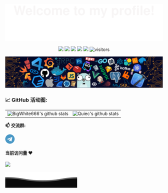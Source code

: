 ![](assets/Bottom_up.svg)

<!--   my-icons -->
<p align="center">
    <a href="https://github.com/BigWhite666/BigWhite666"><img src="https://img.shields.io/badge/status-updating-brightgreen.svg"></a>
    <a href="https://github.com/python/cpython"><img src="https://img.shields.io/badge/Python-3.10-FF1493.svg"></a>
    <a href="https://github.com/BigWhite666/BigWhite666/graphs/contributors"><img src="https://img.shields.io/github/contributors/BigWhite666/BigWhite666?color=blue"></a>
    <a href="https://github.com/BigWhite666/BigWhite666/stargazers"><img src="https://img.shields.io/github/stars/BigWhite666/BigWhite666.svg?logo=github"></a>
    <a href="https://github.com/BigWhite666/BigWhite666/network/members"><img src="https://img.shields.io/github/forks/BigWhite666/BigWhite666.svg?color=blue&logo=github"></a>
    <img src="https://visitor-badge.laobi.icu/badge?page_id=BigWhite666.BigWhite666" alt="visitors"/>   
</p>

<!--   my-header-img -->
![](./src/header_.png)


<!--   my-ticker 
[![Typing SVG](https://readme-typing-svg.herokuapp.com?color=%2336BCF7&center=true&vCenter=true&width=600&lines=Hi+there+👋,+I+am+Andrej+Marinchenko;+Welcome+to+My+Profile!;Over+4+years+of+programming+experience;Always+learning+new+things+;Machine+learning+enthusiast+;Kaggle+community+member)](https://git.io/typing-svg)-->    


<!--   my-kaggle     
### My achievements on [kaggle](https://www.kaggle.com/andrej0marinchenko):

![competition_light](https://road-to-kaggle-grandmaster.vercel.app/api/badges/andrej0marinchenko/competition/light)
![dataset](https://road-to-kaggle-grandmaster.vercel.app/api/badges/andrej0marinchenko/dataset/light)
![notebook](https://road-to-kaggle-grandmaster.vercel.app/api/badges/andrej0marinchenko/notebook/light)
![discussion](https://road-to-kaggle-grandmaster.vercel.app/api/badges/andrej0marinchenko/discussion/light)
-->



<!--   GitHub stats graph -->
### 📈 GitHub 活动图:
|                                                                                                                                        |                                                                                                                          |
|-----------------------------------------------------------------------------------------------------------------------------------------|---------------------------------------------------------------------------------------------------------------------------|
| ![BigWhite666's github stats](https://github-readme-stats.vercel.app/api?username=BigWhite666&show_icons=true&theme=radical&include_all_commits=true) | ![Quiec's github stats](https://github-readme-stats.vercel.app/api/top-langs/?username=BigWhite666&theme=radical&layout=compact) |




**📫 交流群:**
<p align="left">
<a href="https://t.me/BigWhiteEsp" target="blank"><img align="center" src="https://raw.githubusercontent.com/BigWhite666/BigWhite666/master/assets/telegram.svg" alt="BigWhite666" height="30" width="30" /></a>
</p>

#### 当前访问量 :heart:

![](https://count.getloli.com/get/@BigWhite666.github.readme)
</br>


![](assets/Bottom_down.svg)
